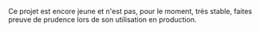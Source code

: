 Ce projet est encore jeune et n'est pas, pour le moment, très stable, faites preuve de prudence lors de son utilisation en production.
